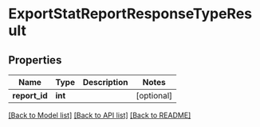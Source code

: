 # ExportStatReportResponseTypeResult

## Properties
Name | Type | Description | Notes
------------ | ------------- | ------------- | -------------
**report_id** | **int** |  | [optional] 

[[Back to Model list]](../README.md#documentation-for-models) [[Back to API list]](../README.md#documentation-for-api-endpoints) [[Back to README]](../README.md)


